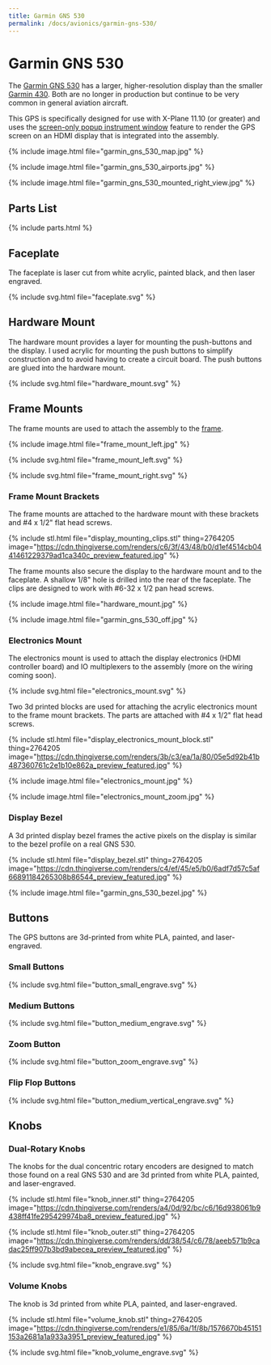 ```yaml
---
title: Garmin GNS 530
permalink: /docs/avionics/garmin-gns-530/
---
```

# Garmin GNS 530

The [Garmin GNS 530](https://buy.garmin.com/en-US/US/p/119) has a larger, higher-resolution display than the smaller [Garmin 430](/docs/avionics/garmin-gns-430). Both are no longer in production but continue to be very common in general aviation aircraft.

This GPS is specifically designed for use with X-Plane 11.10 (or greater) and uses the [screen-only popup instrument window](https://developer.x-plane.com/2017/09/three-lesser-known-aircraft-features-for-11-10/) feature to render the GPS screen on an HDMI display that is integrated into the assembly.

{% include image.html file="garmin_gns_530_map.jpg" %}

{% include image.html file="garmin_gns_530_airports.jpg" %}

{% include image.html file="garmin_gns_530_mounted_right_view.jpg" %}

## Parts List

{% include parts.html %}

## Faceplate

The faceplate is laser cut from white acrylic, painted black, and then laser engraved.

{% include svg.html file="faceplate.svg" %}

## Hardware Mount

The hardware mount provides a layer for mounting the push-buttons and the display. I used acrylic for mounting the push buttons to simplify construction and to avoid having to create a circuit board. The push buttons are glued into the hardware mount.

{% include svg.html file="hardware_mount.svg" %}

## Frame Mounts

The frame mounts are used to attach the assembly to the [frame](/docs/frame).

{% include image.html file="frame_mount_left.jpg" %}

{% include svg.html file="frame_mount_left.svg" %}

{% include svg.html file="frame_mount_right.svg" %}

### Frame Mount Brackets

The frame mounts are attached to the hardware mount with these brackets and \#4 x 1/2" flat head screws.

{% include stl.html file="display_mounting_clips.stl" thing=2764205 
   image="https://cdn.thingiverse.com/renders/c6/3f/43/48/b0/d1ef4514cb0441461229379ad1ca340c_preview_featured.jpg" %}
   
The frame mounts also secure the display to the hardware mount and to the faceplate. A shallow 1/8" hole is drilled into the rear of the faceplate. The clips are designed to work with \#6-32 x 1/2 pan head screws.

{% include image.html file="hardware_mount.jpg" %}

{% include image.html file="garmin_gns_530_off.jpg" %}

### Electronics Mount

The electronics mount is used to attach the display electronics (HDMI controller board) and IO multiplexers to the assembly (more on the wiring coming soon).

{% include svg.html file="electronics_mount.svg" %}

Two 3d printed blocks are used for attaching the acrylic electronics mount to the frame mount brackets. The parts are attached with \#4 x 1/2" flat head screws.

{% include stl.html file="display_electronics_mount_block.stl" thing=2764205 
   image="https://cdn.thingiverse.com/renders/3b/c3/ea/1a/80/05e5d92b41b487360761c2e1b10e862a_preview_featured.jpg" %}

{% include image.html file="electronics_mount.jpg" %}

{% include image.html file="electronics_mount_zoom.jpg" %}

### Display Bezel

A 3d printed display bezel frames the active pixels on the display is similar to the bezel profile on a real GNS 530.

{% include stl.html file="display_bezel.stl" thing=2764205 
   image="https://cdn.thingiverse.com/renders/c4/ef/45/e5/b0/6adf7d57c5af66891184265308b86544_preview_featured.jpg" %}

{% include image.html file="garmin_gns_530_bezel.jpg" %}

## Buttons

The GPS buttons are 3d-printed from white PLA, painted, and laser-engraved.

### Small Buttons

{% include svg.html file="button_small_engrave.svg" %}

### Medium Buttons

{% include svg.html file="button_medium_engrave.svg" %}

### Zoom Button

{% include svg.html file="button_zoom_engrave.svg" %}

### Flip Flop Buttons

{% include svg.html file="button_medium_vertical_engrave.svg" %}

## Knobs

### Dual-Rotary Knobs

The knobs for the dual concentric rotary encoders are designed to match those found on a real GNS 530 and are 3d printed from white PLA, painted, and laser-engraved.

{% include stl.html file="knob_inner.stl" thing=2764205 
   image="https://cdn.thingiverse.com/renders/a4/0d/92/bc/c6/16d938061b9438ff41fe295429974ba8_preview_featured.jpg" %}

{% include stl.html file="knob_outer.stl" thing=2764205 
   image="https://cdn.thingiverse.com/renders/dd/38/54/c6/78/aeeb571b9cadac25ff907b3bd9abecea_preview_featured.jpg" %}

{% include svg.html file="knob_engrave.svg" %}

### Volume Knobs

The knob is 3d printed from white PLA, painted, and laser-engraved.

{% include stl.html file="volume_knob.stl" thing=2764205 
   image="https://cdn.thingiverse.com/renders/e1/85/6a/1f/8b/1576670b45151153a2681a1a933a3951_preview_featured.jpg" %}

{% include svg.html file="knob_volume_engrave.svg" %}
